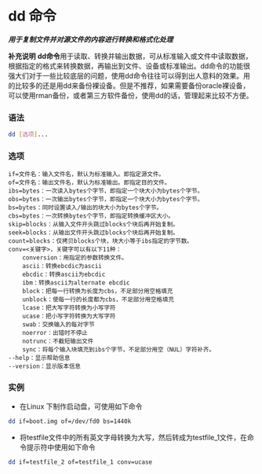 # dd 命令
***用于复制文件并对源文件的内容进行转换和格式化处理***

**补充说明**
**dd命令**用于读取、转换并输出数据，可从标准输入或文件中读取数据，根据指定的格式来转换数据，再输出到文件、设备或标准输出。dd命令的功能很强大们对于一些比较底层的问题，使用dd命令往往可以得到出人意料的效果。用的比较多的还是用dd来备份裸设备。但是不推荐，如果需要备份oracle裸设备，可以使用rman备份，或者第三方软件备份，使用dd的话，管理起来比较不方便。

### 语法
```bash
dd [选项]...
```

### 选项
```
if=文件名：输入文件名，默认为标准输入。即指定源文件。
of=文件名：输出文件名，默认为标准输出。即指定目的文件。
ibs=bytes：一次读入bytes个字节，即指定一个块大小为bytes个字节。
obs=bytes：一次输出bytes个字节，即指定一个块大小为bytes个字节。
bs=bytes：同时设置读入/输出的块大小为bytes个字节。
cbs=bytes：一次转换bytes个字节，即指定转换缓冲区大小。
skip=blocks：从输入文件开头跳过blocks个块后再开始复制。
seek=blocks：从输出文件开头跳过blocks个块后再开始复制。
count=blocks：仅拷贝blocks个块，块大小等于ibs指定的字节数。
conv=<关键字>，关键字可以有以下11种：
	conversion：用指定的参数转换文件。
	ascii：转换ebcdic为ascii
	ebcdic：转换ascii为ebcdic
	ibm：转换ascii为alternate ebcdic
	block：把每一行转换为长度为cbs，不足部分用空格填充
	unblock：使每一行的长度都为cbs，不足部分用空格填充
	lcase：把大写字符转换为小写字符
	ucase：把小写字符转换为大写字符
	swab：交换输入的每对字节
	noerror：出错时不停止
	notrunc：不截短输出文件
	sync：将每个输入块填充到ibs个字节，不足部分用空（NUL）字符补齐。
--help：显示帮助信息
--version：显示版本信息

```
### 实例
- 在Linux 下制作启动盘，可使用如下命令
```bash
dd if=boot.img of=/dev/fd0 bs=1440k
```
- 将testfile文件中的所有英文字母转换为大写，然后转成为testfile_1文件，在命令提示符中使用如下命令
```bash
dd if=testfile_2 of=testfile_1 conv=ucase
```
